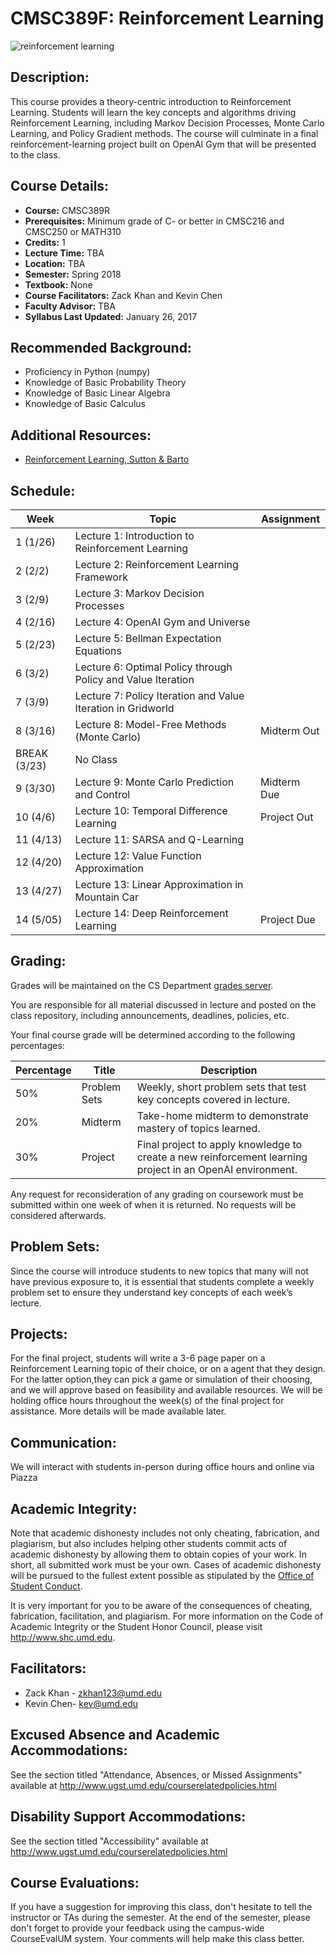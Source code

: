 # CMSC389F: Reinforcement Learning
![reinforcement learning](https://user-images.githubusercontent.com/13123651/33492374-e0ec4c0a-d68a-11e7-8384-5d3a5614adeb.png)

## Description:
This course provides a theory-centric introduction to Reinforcement Learning. Students will learn the key concepts and algorithms driving Reinforcement Learning, including Markov Decision Processes, Monte Carlo Learning, and Policy Gradient methods. The course will culminate in a final reinforcement-learning project built on OpenAI Gym that will be presented to the class.

## Course Details:
- **Course:** CMSC389R
- **Prerequisites:** Minimum grade of C- or better in CMSC216 and CMSC250 or MATH310
- **Credits:** 1
- **Lecture Time:** TBA
- **Location:** TBA
- **Semester:** Spring 2018
- **Textbook:** None
- **Course Facilitators:** Zack Khan and Kevin Chen
- **Faculty Advisor:** TBA
- **Syllabus Last Updated:** January 26, 2017

## Recommended Background:
- Proficiency in Python (numpy)
- Knowledge of Basic Probability Theory
- Knowledge of Basic Linear Algebra
- Knowledge of Basic Calculus

## Additional Resources:
- [Reinforcement Learning, Sutton & Barto](https://mitpress.mit.edu/books/reinforcement-learning)

## Schedule:
| Week | Topic | Assignment |
| ----|----|----|
| 1 (1/26) | Lecture 1: Introduction to Reinforcement Learning | |
| 2 (2/2) | Lecture 2: Reinforcement Learning Framework | |
| 3 (2/9) | Lecture 3: Markov Decision Processes | |
| 4 (2/16) | Lecture 4: OpenAI Gym and Universe | |
| 5 (2/23) | Lecture 5: Bellman Expectation Equations | |
| 6 (3/2) | Lecture 6: Optimal Policy through Policy and Value Iteration | |
| 7 (3/9) | Lecture 7: Policy Iteration and Value Iteration in Gridworld | |
| 8 (3/16) | Lecture 8: Model-Free Methods (Monte Carlo) | Midterm Out |
| BREAK (3/23) | No Class | |
| 9 (3/30) | Lecture 9: Monte Carlo Prediction and Control | Midterm Due |
| 10 (4/6) | Lecture 10: Temporal Difference Learning | Project Out |
| 11 (4/13) | Lecture 11: SARSA and Q-Learning | |
| 12 (4/20) | Lecture 12: Value Function Approximation | |
| 13 (4/27) | Lecture 13: Linear Approximation in Mountain Car | |
| 14 (5/05) | Lecture 14: Deep Reinforcement Learning | Project Due |

## Grading: 
Grades will be maintained on the CS Department <a href="https://grades.cs.umd.edu/">grades server</a>.

You are responsible for all material discussed in lecture and posted on the class repository, including announcements, deadlines, policies, etc.

Your final course grade will be determined according to the following percentages:

| Percentage | Title | Description |
| ---------- | -----|-------- |
| 50% | Problem Sets  | Weekly, short problem sets that test key concepts covered in lecture. |
| 20% | Midterm | Take-home midterm to demonstrate mastery of topics learned. |
| 30% | Project | Final project to apply knowledge to create a new reinforcement learning project in an OpenAI environment. |

Any request for reconsideration of any grading on coursework must be submitted within one week of when it is returned. No requests will be considered afterwards.

## Problem Sets:
Since the course will introduce students to new topics that many will not have previous exposure to, it is essential that students complete a weekly problem set to ensure they understand key concepts of each week’s lecture.

## Projects:
For the final project, students will write a 3-6 page paper on a Reinforcement Learning topic of their choice, or on a agent that they design. For the latter option,they can pick a game or simulation of their choosing, and we will approve based on feasibility and available resources. We will be holding office hours throughout the week(s) of the final project for assistance. More details will be made available later.

## Communication:
We will interact with students in-person during office hours and online via Piazza

## Academic Integrity:
Note that academic dishonesty includes not only cheating, fabrication, and plagiarism, but also includes helping other students commit acts of academic dishonesty by allowing them to obtain copies of your work. In short, all submitted work must be your own. Cases of academic dishonesty will be pursued to the fullest extent possible as stipulated by the <a href="http://osc.umd.edu/OSC/Default.aspx">Office of Student Conduct</a>.

It is very important for you to be aware of the consequences of cheating, fabrication, facilitation, and plagiarism. For more information on the Code of Academic Integrity or the Student Honor Council, please visit http://www.shc.umd.edu.

## Facilitators:
- Zack Khan - zkhan123@umd.edu 
- Kevin Chen- kev@umd.edu

## Excused Absence and Academic Accommodations:
See the section titled "Attendance, Absences, or Missed Assignments" available at http://www.ugst.umd.edu/courserelatedpolicies.html 

## Disability Support Accommodations:
See the section titled "Accessibility" available at http://www.ugst.umd.edu/courserelatedpolicies.html 

## Course Evaluations:
If you have a suggestion for improving this class, don't hesitate to tell the instructor or TAs during the semester. At the end of the semester, please don't forget to provide your feedback using the campus-wide CourseEvalUM system. Your comments will help make this class better.
